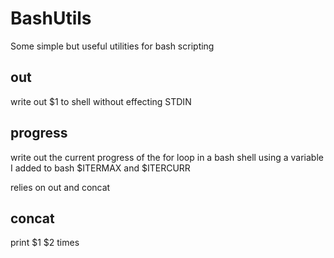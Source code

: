# BashUtils
Some simple but useful utilities for bash scripting

## out
write out $1 to shell without effecting STDIN

## progress
write out the current progress of the for loop in a bash shell
using a variable I added to bash $ITERMAX and $ITERCURR

relies on out and concat

## concat
print $1 $2 times
